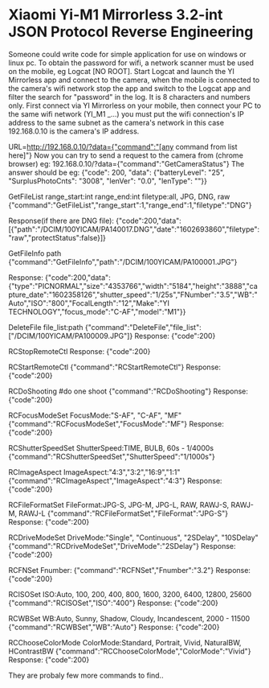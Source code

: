 # Xiaomi Yi-M1 Mirrorless 3.2-int JSON Protocol Reverse Engineering
Someone could write code for simple application for use on windows or linux pc.
To obtain the password for wifi, a network scanner must be used on the mobile, eg Logcat [NO ROOT].
Start Logcat and launch the YI Mirrorless app and connect to the camera, when the mobile is connected to the camera's wifi network stop the app and switch to the Logcat app and filter the search for "password" in the log. It is 8 characters and numbers only.
First connect via YI Mirrorless on your mobile, then connect your PC to the same wifi network (YI_M1 _...) you must put the wifi connection's IP address to the same subnet as the camera's network in this case 192.168.0.10 is the camera's IP address.

URL=http://192.168.0.10/?data={"command":"[any command from list here]"}
Now you can try to send a request to the camera from (chrome browser) eg: 192.168.0.10/?data={"command":"GetCameraStatus"}
The answer should be eg: {"code": 200, "data": {"batteryLevel": "25", "SurplusPhotoCnts": "3008", "lenVer": "0.0", "lenType": ""}}

GetFileList
  range_start:int
  range_end:int
  filetype:all, JPG, DNG, raw
{"command":"GetFileList","range_start":1,"range_end":1,"filetype":"DNG"}

Response(if there are DNG file):
{"code":200,"data":[{"path":"/DCIM/100YICAM/PA140017.DNG","date":"1602693860","filetype":"raw","protectStatus":false}]}

GetFileInfo
  path
{"command":"GetFileInfo","path":"/DCIM/100YICAM/PA100001.JPG"}

Response:
{"code":200,"data":{"type":"PICNORMAL","size":"4353766","width":"5184","height":"3888","capture_date":"1602358126","shutter_speed":"1/25s","FNumber":"3.5","WB":"Auto","ISO":"800","FocalLength":"12","Make":"YI TECHNOLOGY","focus_mode":"C-AF","model":"M1"}}

DeleteFile
file_list:path
{"command":"DeleteFile","file_list":["/DCIM/100YICAM/PA100009.JPG"]}
Response:
{"code":200}

RCStopRemoteCtl
Response:
{"code":200}

RCStartRemoteCtl
{"command":"RCStartRemoteCtl"}
Response:
{"code":200}

RCDoShooting #do one shoot
{"command":"RCDoShooting"}
Response:
{"code":200}

RCFocusModeSet
FocusMode:"S-AF", "C-AF", "MF"
{"command":"RCFocusModeSet","FocusMode":"MF"}
Response:
{"code":200}

RCShutterSpeedSet
ShutterSpeed:TIME, BULB, 60s - 1/4000s
{"command":"RCShutterSpeedSet","ShutterSpeed":"1/1000s"}

RCImageAspect
ImageAspect:"4:3","3:2","16:9","1:1"
{"command":"RCImageAspect","ImageAspect":"4:3"}
Response:
{"code":200}

RCFileFormatSet
FileFormat:JPG-S, JPG-M, JPG-L, RAW, RAWJ-S, RAWJ-M, RAWJ-L
{"command":"RCFileFormatSet","FileFormat":"JPG-S"}
Response:
{"code":200}

RCDriveModeSet
DriveMode:"Single", "Continuous", "2SDelay", "10SDelay"
{"command":"RCDriveModeSet","DriveMode":"2SDelay"}
Response:
{"code":200}

RCFNSet
Fnumber:
{"command":"RCFNSet","Fnumber":"3.2"}
Response:
{"code":200}

RCISOSet
ISO:Auto, 100, 200, 400, 800, 1600, 3200, 6400, 12800, 25600
{"command":"RCISOSet","ISO":"400"}
Response:
{"code":200}

RCWBSet
WB:Auto, Sunny, Shadow, Cloudy, Incandescent, 2000 - 11500
{"command":"RCWBSet","WB":"Auto"}
Response:
{"code":200}

RCChooseColorMode
ColorMode:Standard, Portrait, Vivid, NaturalBW, HContrastBW
{"command":"RCChooseColorMode","ColorMode":"Vivid"}
Response:
{"code":200}

They are probaly few more commands to find..
